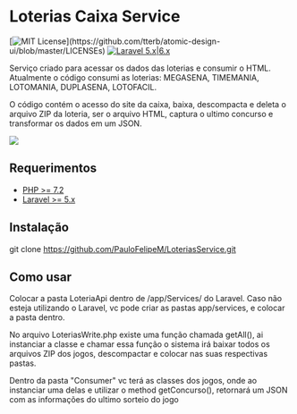 # Loterias Caixa Service

[![MIT License](https://img.shields.io/apm/l/atomic-design-ui.svg?)](https://github.com/tterb/atomic-design-ui/blob/master/LICENSEs)
[![Laravel 5.x|6.x](https://img.shields.io/badge/Laravel-5.x|6.x-orange.svg)](http://laravel.com)

Serviço criado para acessar os dados das loterias e consumir o HTML. Atualmente o código consumi as loterias: MEGASENA, TIMEMANIA, LOTOMANIA, DUPLASENA, LOTOFACIL.

O código contém o acesso do site da caixa, baixa, descompacta e deleta o arquivo ZIP da loteria, ser o arquivo HTML, captura o ultimo concurso e transformar os dados em um JSON.

![](header.png)

## Requerimentos
- [PHP >= 7.2](http://php.net/)
- [Laravel >= 5.x](https://laravel.com/)

## Instalação

git clone https://github.com/PauloFelipeM/LoteriasService.git

## Como usar

Colocar a pasta LoteriaApi dentro de /app/Services/ do Laravel.
Caso não esteja utilizando o Laravel, vc pode criar as pastas app/services, e colocar a pasta dentro.

No arquivo LoteriasWrite.php existe uma função chamada getAll(), ai instanciar a classe e chamar essa função o sistema irá baixar todos os arquivos ZIP dos jogos, descompactar e colocar nas suas respectivas pastas.

Dentro da pasta "Consumer" vc terá as classes dos jogos, onde ao instanciar uma delas e utilizar o method getConcurso(), retornará um JSON com as informações do ultimo sorteio do jogo

